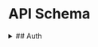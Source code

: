 # API Schema
<details>
    <summary>## Auth</summary>
### Registration
Endpoint: `/api/auth/register` \
Method: `POST` \
Body: 
```
{
    email: [userEmail],
    password: [userPassword],
    name: [userName]
}
```
Response:
```
{
    accessToken: [token], 
    userId: [userId], 
    name: [userName], 
    role: [userRole], 
    message: [responseMessage]
}
```

### Login
Endpoint: `/api/auth/login` \
Method: `POST` \
Body:
```
{
    email: [userEmail],
    password: [userPassword]
}
```
Response:
```
{
    accessToken: [token],
    userId: [userId],
    name: [userName],
    role: [userRole]
}
```
</details>

